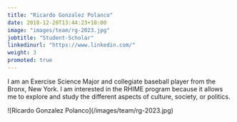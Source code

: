 ```yaml
---
title: "Ricardo Gonzalez Polanco"
date: 2018-12-20T13:44:23+10:00
image: "images/team/rg-2023.jpg"
jobtitle: "Student-Scholar"
linkedinurl: "https://www.linkedin.com/"
weight: 3
promoted: true
---
```


I am an Exercise Science Major and collegiate baseball player from the Bronx, New York. I am interested in the RHIME program because it allows me to explore and study the different aspects of culture, society, or politics.

<div class="img_container">
![Ricardo Gonzalez Polanco](/images/team/rg-2023.jpg)
</div>
